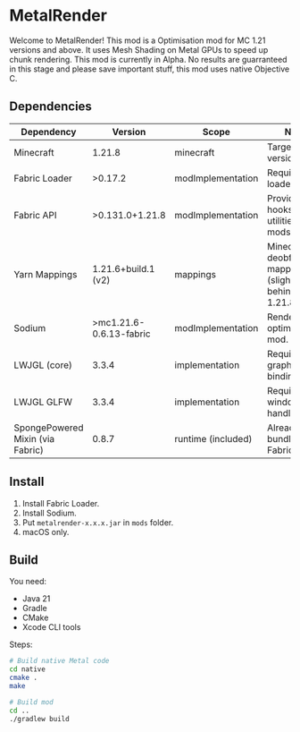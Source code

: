 # MetalRender

Welcome to MetalRender! This mod is a Optimisation mod for MC 1.21 versions and above. It uses Mesh Shading on Metal GPUs to speed up chunk rendering.
This mod is currently in Alpha. No results are guarranteed in this stage and please save important stuff, this mod uses native Objective C.


## Dependencies
| Dependency                          | Version                     | Scope              | Notes                                                                 |
|-------------------------------------|-----------------------------|--------------------|-----------------------------------------------------------------------|
| Minecraft                           | 1.21.8                      | minecraft          | Target game version.                                                  |
| Fabric Loader                       | >0.17.2                     | modImplementation  | Required mod loader.                                                  |
| Fabric API                          | >0.131.0+1.21.8             | modImplementation  | Provides hooks & utilities for mods.                                  |
| Yarn Mappings                       | 1.21.6+build.1 (v2)         | mappings           | Minecraft deobfuscation mappings (slightly behind 1.21.8).            |
| Sodium                              | >mc1.21.6-0.6.13-fabric     | modImplementation  | Rendering optimization mod.                                           |
| LWJGL (core)                        | 3.3.4                       | implementation     | Required for graphics bindings.                                       |
| LWJGL GLFW                          | 3.3.4                       | implementation     | Required for window/input handling.                                   |
| SpongePowered Mixin (via Fabric)    | 0.8.7                       | runtime (included) | Already bundled with Fabric Loader.                                   |

## Install
1. Install Fabric Loader.
2. Install Sodium.
3. Put `metalrender-x.x.x.jar` in `mods` folder.
4. macOS only.

## Build
You need:
- Java 21
- Gradle
- CMake
- Xcode CLI tools

Steps:
```bash
# Build native Metal code
cd native
cmake .
make

# Build mod
cd ..
./gradlew build
